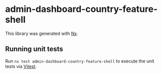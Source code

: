 # admin-dashboard-country-feature-shell

This library was generated with [Nx](https://nx.dev).

## Running unit tests

Run `nx test admin-dashboard-country-feature-shell` to execute the unit tests via [Vitest](https://vitest.dev/).

